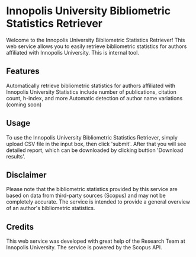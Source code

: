 # Innopolis University Bibliometric Statistics Retriever
Welcome to the Innopolis University Bibliometric Statistics Retriever! This web service allows you to easily retrieve bibliometric statistics for authors affiliated with Innopolis University. This is internal tool.

## Features
Automatically retrieve bibliometric statistics for authors affiliated with Innopolis University
Statistics include number of publications, citation count, h-index, and more
Automatic detection of author name variations (coming soon)

## Usage
To use the Innopolis University Bibliometric Statistics Retriever, simply upload CSV file in the input box, then click 'submit'. After that you will see detailed report, which can be downloaded by clicking buttion 'Download results'. 

## Disclaimer
Please note that the bibliometric statistics provided by this service are based on data from third-party sources (Scopus) and may not be completely accurate. The service is intended to provide a general overview of an author's bibliometric statistics.

## Credits
This web service was developed with great help of the Research Team at Innopolis University. The service is powered by the Scopus API.